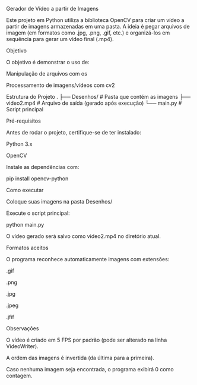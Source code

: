 Gerador de Vídeo a partir de Imagens

Este projeto em Python utiliza a biblioteca OpenCV para criar um vídeo a partir de imagens armazenadas em uma pasta.
A ideia é pegar arquivos de imagem (em formatos como .jpg, .png, .gif, etc.) e organizá-los em sequência para gerar um vídeo final (.mp4).

Objetivo

O objetivo é demonstrar o uso de:

Manipulação de arquivos com os

Processamento de imagens/vídeos com cv2

Estrutura do Projeto
.
├── Desenhos/        # Pasta que contém as imagens
├── video2.mp4       # Arquivo de saída (gerado após execução)
└── main.py          # Script principal

Pré-requisitos

Antes de rodar o projeto, certifique-se de ter instalado:

Python 3.x

OpenCV

Instale as dependências com:

pip install opencv-python

Como executar

Coloque suas imagens na pasta Desenhos/

Execute o script principal:

python main.py


O vídeo gerado será salvo como video2.mp4 no diretório atual.

Formatos aceitos

O programa reconhece automaticamente imagens com extensões:

.gif

.png

.jpg

.jpeg

.jfif

Observações

O vídeo é criado em 5 FPS por padrão (pode ser alterado na linha VideoWriter).

A ordem das imagens é invertida (da última para a primeira).

Caso nenhuma imagem seja encontrada, o programa exibirá 0 como contagem.
